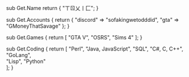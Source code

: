 
sub Get.Name 
    return {
		"ㄒㄖ乂丨匚";
}

sub Get.Accounts {
    return {
        "discord" => "sofakingwetodddid",
        "gta" => "GMoneyThatSavage"
    };
}

sub Get.Games {
    return [
        "GTA V",
        "OSRS",
        "Sims 4"
    ];
}

sub Get.Coding {
    return [
        "Perl",
	"Java, JavaScript",
 	"SQL",
        "C#, C, C++",
        "GoLang",			
        "Lisp",
        "Python"					
    ];
}
